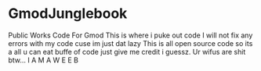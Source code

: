 # GmodJunglebook
Public Works Code For Gmod
This is where i puke out code 
I will not fix any errors with my code cuse im just dat lazy 
This is all open source code so its a all u can eat buffe of code just give me credit i guessz. 
Ur wifus are shit btw...
I 
A
M
A
W
E
E
B
